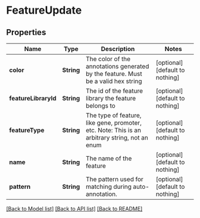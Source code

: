 # FeatureUpdate


## Properties
Name | Type | Description | Notes
------------ | ------------- | ------------- | -------------
**color** | **String** | The color of the annotations generated by the feature. Must be a valid hex string | [optional] [default to nothing]
**featureLibraryId** | **String** | The id of the feature library the feature belongs to | [optional] [default to nothing]
**featureType** | **String** | The type of feature, like gene, promoter, etc. Note: This is an arbitrary string, not an enum  | [optional] [default to nothing]
**name** | **String** | The name of the feature | [optional] [default to nothing]
**pattern** | **String** | The pattern used for matching during auto-annotation. | [optional] [default to nothing]


[[Back to Model list]](../README.md#models) [[Back to API list]](../README.md#api-endpoints) [[Back to README]](../README.md)


